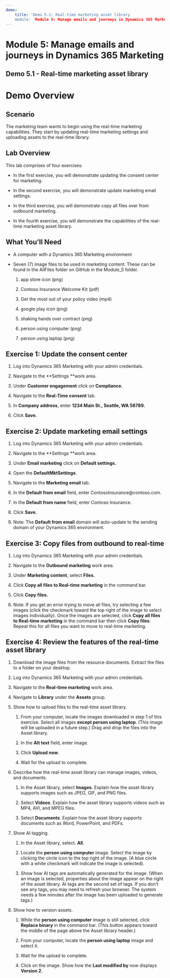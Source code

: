 ```yaml
---
demo:
    title: 'Demo 5.1: Real-time marketing asset library
    module: 'Module 5: Manage emails and journeys in Dynamics 365 Marketing'
---
```


#  Module 5: Manage emails and journeys in Dynamics 365 Marketing

## Demo 5.1 - Real-time marketing asset library

# Demo Overview

## Scenario

The marketing team wants to begin using the real-time marketing capabilities.
They start by updating real-time marketing settings and uploading assets to the
real-time library.

## Lab Overview

This lab comprises of four exercises:

-   In the first exercise, you will demonstrate updating the consent center for
    marketing.

-   In the second exercise, you will demonstrate update marketing email
    settings.

-   In the third exercise, you will demonstrate copy all files over from
    outbound marketing.

-   In the fourth exercise, you will demonstrate the capabilities of the
    real-time marketing asset library.

## What You’ll Need

-   A computer with a Dynamics 365 Marketing environment

-   Seven (7) image files to be used in marketing content. These can be found in
    the AllFiles folder on GitHub in the Module_5 folder.

    1.  app store icon (png)

    2.  Contoso Insurance Welcome Kit (pdf)

    3.  Get the most out of your policy video (mp4)

    4.  google play icon (png)

    5.  shaking hands over contract (png)

    6.  person using computer (png)

    7.  person using laptop (png)

## Exercise 1: Update the consent center

1.  Log into Dynamics 365 Marketing with your admin credentials.

2.  Navigate to the **Settings **work area.  

3.  Under **Customer engagement** click on **Compliance.**

4.  Navigate to the **Real-Time consent** tab.

5.  In **Company address**, enter **1234 Main St., Seattle, WA 56789.**

6.  Click **Save.**

## Exercise 2: Update marketing email settings

1.  Log into Dynamics 365 Marketing with your admin credentials.

2.  Navigate to the **Settings **work area.  

3.  Under **Email marketing** click on **Default settings.**

4.  Open the **DefaultMktSettings**.

5.  Navigate to the **Marketing email** tab.

6.  In the **Default from email** field, enter ContosoInsurance\@contoso.com.

7.  In the **Default from name** field, enter Contoso Insurance.

8.  Click **Save.**

9.  Note: The **Default from email** domain will auto-update to the sending
    domain of your Dynamics 365 environment.

## Exercise 3: Copy files from outbound to real-time

1.  Log into Dynamics 365 Marketing with your admin credentials.

2.  Navigate to the **Outbound marketing** work area.

3.  Under **Marketing content**, select **Files.**

4.  Click **Copy all files to Real-time marketing** in the command bar.

5.  Click **Copy files.**

6.  Note: If you get an error trying to move all files, try selecting a few
    images (click the checkmark toward the top right of the image to select
    images individually). Once the images are selected, click **Copy all files
    to Real-time marketing** in the command bar then click **Copy files**.
    Repeat this for all files you want to move to real-time marketing.

## Exercise 4: Review the features of the real-time asset library

1.  Download the image files from the resource documents. Extract the files to a
    folder on your desktop.

2.  Log into Dynamics 365 Marketing with your admin credentials.

3.  Navigate to the **Real-time marketing** work area.

4.  Navigate to **Library** under the **Assets** group.

5.  Show how to upload files to the real-time asset library.

    1.  From your computer, locate the images downloaded in step 1 of this
        exercise. Select all images **except person using laptop**. (This image
        will be uploaded in a future step.) Drag and drop the files into the
        Asset library.

    2.  In the **Alt text** field, enter image.

    3.  Click **Upload now**.

    4.  Wait for the upload to complete.

6.  Describe how the real-time asset library can manage images, videos, and
    documents.

    1.  In the Asset library, select **Images**. Explain how the asset library
        supports images such as JPEG, GIF, and PNG files.

    2.  Select **Videos**. Explain how the asset library supports videos such as
        MP4, AVI, and MPEG files.

    3.  Select **Documents**. Explain how the asset library supports documents
        such as Word, PowerPoint, and PDFs.

7.  Show AI tagging.

    1.  In the Asset library, select. **All**.

    2.  Locate the **person using computer** image. Select the image by clicking
        the circle icon to the top right of the image. (A blue circle with a
        white checkmark will indicate the image is selected).

    3.  Show how AI tags are automatically generated for the image. (When an
        image is selected, properties about the image appear on the right of the
        asset library. AI tags are the second set of tags. If you don’t see any
        tags, you may need to refresh your browser. The system needs a few
        minutes after the image has been uploaded to generate tags.)

8.  Show how to version assets.

    1.  While the **person using computer** image is still selected, click
        **Replace binary** in the command bar. (This button appears toward the
        middle of the page above the Asset library header.)

    2.  From your computer, locate the **person using laptop** image and select
        it.

    3.  Wait for the upload to complete.

    4.  Click on the image. Show how the **Last modified by** now displays
        **Version 2**.
